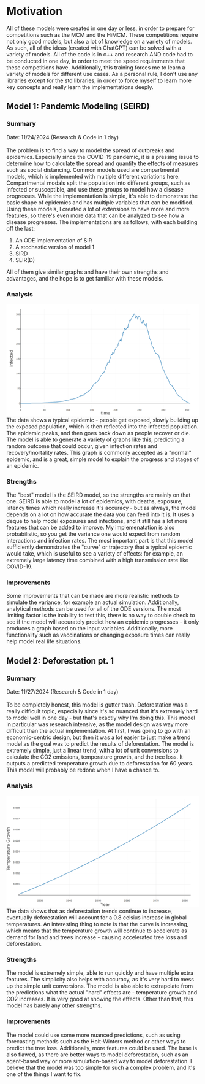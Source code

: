# Motivation
All of these models were created in one day or less, in order to prepare for competitions such as the MCM and the HiMCM. 
These competitions require not only good models, but also a lot of knowledge on a variety of models. As such, all of the ideas (created with ChatGPT) can be solved with a variety of models.
All of the code is in c++ and research AND code had to be conducted in one day, in order to meet the speed requirements that these competitions have. Additionally, this training forces me to learn a variety of models for different use cases.
As a personal rule, I don't use any libraries except for the std libraries, in order to force myself to learn more key concepts and really learn the implementations deeply. 

## Model 1: Pandemic Modeling (SEIRD) 
### Summary
Date: 11/24/2024 (Research & Code in 1 day)
<br>
<br>
The problem is to find a way to model the spread of outbreaks and epidemics. Especially since the COVID-19 pandemic, it is a pressing issue to determine how to calculate the spread and quantify the effects of measures such as social distancing.
Common models used are compartmental models, which is implemented with multiple different variations here. Compartmental modals split the population into different groups, such as infected or susceptible, and use these groups to model how a disease progresses. While the implementation is simple, it's able to demonstrate the basic shape of epidemics and has multiple variables that can be modified. Using these models, I created a lot of extensions to have more and more features, so there's even more data that can be analyzed to see how a disease progresses.
The implementations are as follows, with each building off the last:
1. An ODE implementation of SIR
2. A stochastic version of model 1
3. SIRD
4. SEIR(D)
<!---->
All of them give similar graphs and have their own strengths and advantages, and the hope is to get familiar with these models. <br>

### Analysis
![Hump-like graph showing infections vs. time](images\disease_outbreaks.png) The data shows a typical epidemic - people get exposed, slowly building up the exposed population, which is then reflected into the infected population. The epidemic peaks, and then goes back down as people recover or die. The model is able to generate a variety of graphs like this, predicting a random outcome that could occur, given infection rates and recovery/mortality rates. This graph is commonly accepted as a "normal" epidemic, and is a great, simple model to explain the progress and stages of an epidemic.

### Strengths
The "best" model is the SEIRD model, so the strengths are mainly on that one. SEIRD is able to model a lot of epidemics, with deaths, exposure, latency times which really increase it's accuracy - but as always, the model depends on a lot on how accurate the data you can feed into it is. It uses a deque to help model exposures and infections, and it still has a lot more features that can be added to improve. My implemenatation is also probabilistic, so you get the variance one would expect from random interactions and infection rates. The most important part is that this model sufficiently demonstrates the "curve" or trajectory that a typical epidemic would take, which is useful to see a variety of effects: for example, an extremely large latency time combined with a high transmission rate like COVID-19.

### Improvements
Some improvements that can be made are more realistic methods to simulate the variance, for example an actual simulation. Additionally, analytical methods can be used for all of the ODE versions. The most limiting factor is the inability to test this, there is no way to double check to see if the model will accurately predict how an epidemic progresses - it only produces a graph based on the input variables. Additionally, more functionality such as vaccinations or changing exposure times can really help model real life situations.

## Model 2: Deforestation pt. 1 
### Summary
Date: 11/27/2024 (Research & Code in 1 day)
<br>
<br>
To be completely honest, this model is gutter trash. Deforestation was a really difficult topic, especially since it's so nuanced that it's extremely hard to model well in one day - but that's exactly why I'm doing this. This model in particular was research intensive, as the model design was way more difficult than the actual implementation. At first, I was going to go with an economic-centric design, but then it was a lot easier to just make a trend model as the goal was to predict the results of deforestation.
The model is extremely simple, just a linear trend, with a lot of unit conversions to calculate the CO2 emissions, temperature growth, and the tree loss. It outputs a predicted temperature growth due to deforestation for 60 years.
This model will probably be redone when I have a chance to.

### Analysis
![Exponential growth of temperature vs. years](images\deforestation_effects.png)
The data shows that as deforestation trends continue to increase, eventually deforestation will account for a 0.8 celsius increase in global temperatures. An interesting thing to note is that the curve is increasing, which means that the temperature growth will continue to accelerate as demand for land and trees increase - causing accelerated tree loss and deforestation.


### Strengths
The model is extremely simple, able to run quickly and have multiple extra features. The simplicity also helps with accuracy, as it's very hard to mess up the simple unit conversions. The model is also able to extrapolate from the predictions what the actual "hard" effects are - temperature growth and CO2 increases. It is very good at showing the effects.
Other than that, this model has barely any other strengths.

### Improvements
The model could use some more nuanced predictions, such as using forecasting methods such as the Holt-Winters method or other ways to predict the tree loss. Additionally, more features could be used. The base is also flawed, as there are better ways to model deforestation, such as an agent-based way or more simulation-based way to model deforestation. I believe that the model was too simple for such a complex problem, and it's one of the things I want to fix.




